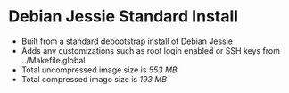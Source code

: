 # Debian Jessie Standard Install

- Built from a standard debootstrap install of Debian Jessie
- Adds any customizations such as root login enabled or SSH keys from ../Makefile.global
- Total uncompressed image size is *553 MB*
- Total compressed image size is *193 MB*
